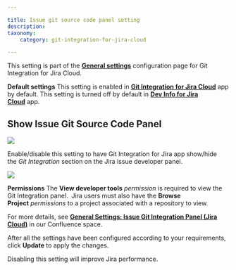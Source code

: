 ```yaml
---

title: Issue git source code panel setting
description:
taxonomy:
    category: git-integration-for-jira-cloud

---
```



This setting is part of the [**General settings**](/git-integration-for-jira-cloud/general-settings-gij-cloud) configuration page for Git Integration for Jira Cloud.

**Default settings**
This setting is enabled in [**Git Integration for Jira Cloud**](https://marketplace.atlassian.com/apps/4984/git-integration-for-jira?tab=overview&hosting=cloud) app by default.
This setting is turned off by default in [**Dev Info for Jira Cloud**](https://marketplace.atlassian.com/apps/1219270/dev-info-for-jira?hosting=cloud&tab=overview) app.

## Show Issue Git Source Code Panel

![](https://bigbrassband.atlassian.net/wiki/download/thumbnails/1207829089/gitcloud-gencfg-show-issue-dev-panel.png?version=1&modificationDate=1645096774484&cacheVersion=1&api=v2&width=680&height=215)

Enable/disable this setting to have Git Integration for Jira app show/hide the _Git Integration_ section on the Jira issue developer panel.

![](https://bigbrassband.atlassian.net/wiki/download/attachments/1207829089/image-20201209-092001.png?version=1&modificationDate=1613298480863&cacheVersion=1&api=v2)

**Permissions**
The **View developer tools** _permission_ is required to view the Git Integration panel.  Jira users must also have the **Browse Project** _permissions_ to a project associated with a repository to view.


For more details, see [**General Settings: Issue Git Integration Panel (Jira Cloud)**](/git-integration-for-jira-cloud/issue-git-source-code-panel-gij-cloud) in our Confluence space.

After all the settings have been configured according to your requirements, click **Update** to apply the changes.

Disabling this setting will improve Jira performance.

